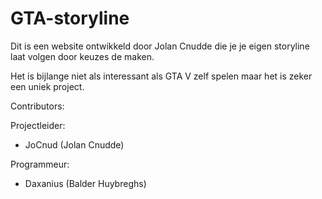 # GTA-storyline

Dit is een website ontwikkeld door Jolan Cnudde die
je je eigen storyline laat volgen door keuzes de maken.

Het is bijlange niet als interessant als GTA V zelf
spelen maar het is zeker een uniek project.

Contributors:

  Projectleider:
  - JoCnud (Jolan Cnudde)
  
  Programmeur:
  - Daxanius (Balder Huybreghs)
